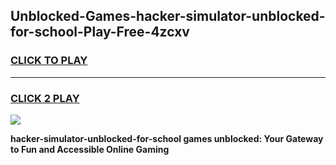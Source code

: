 
## Unblocked-Games-hacker-simulator-unblocked-for-school-Play-Free-4zcxv
<h3>
<a href="https://premium76.site?title=hacker-simulator-unblocked-for-school&ref=20M">CLICK TO PLAY</a></h3>
<hr>

<h3>
<a href="https://premium76.site?title=hacker-simulator-unblocked-for-school&ref=20M">CLICK 2 PLAY</a>
  
</h3>

<a href="https://premium76.site?title=hacker-simulator-unblocked-for-school&ref=19M"><img src="https://clearcache.store/games.png"></a>


**hacker-simulator-unblocked-for-school games unblocked: Your Gateway to Fun and Accessible Online Gaming**
